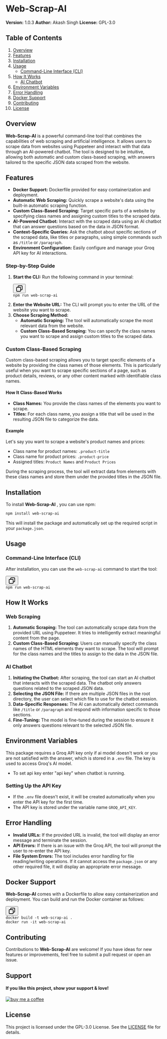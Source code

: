 # Web-Scrap-AI

**Version:** 1.0.3
**Author:** Akash Singh
**License:** GPL-3.0

## Table of Contents

1. [Overview](#overview)
2. [Features](#features)
3. [Installation](#installation)
4. [Usage](#usage)
   * [Command-Line Interface (CLI)](#command-line-interface-cli)
5. [How It Works](#how-it-works)
   * [AI Chatbot](#ai-chatbot)
6. [Environment Variables](#environment-variables)
7. [Error Handling](#error-handling)
8. [Docker Support](#docker-support)
9. [Contributing](#contributing)
10. [License](#license)

## Overview

**Web-Scrap-AI** is a powerful command-line tool that combines the capabilities of web scraping and artificial intelligence. It allows users to scrape data from websites using Puppeteer and interact with that data through an AI-powered chatbot. The tool is designed to be intuitive, allowing both automatic and custom class-based scraping, with answers tailored to the specific JSON data scraped from the website.

## Features

* **Docker Support:** Dockerfile provided for easy containerization and deployment.
* **Automatic Web Scraping:** Quickly scrape a website's data using the built-in automatic scraping function.
* **Custom Class-Based Scraping:** Target specific parts of a website by specifying class names and assigning custom titles to the scraped data.
* **AI-Powered Chatbot:** Interact with the scraped data using an AI chatbot that can answer questions based on the data in JSON format.
* **Context-Specific Queries:** Ask the chatbot about specific sections of the scraped data, like titles or paragraphs, using simple commands such as `/title` or `/paragraph`.
* **Environment Configuration:** Easily configure and manage your Groq API key for AI interactions.

### Step-by-Step Guide

1. **Start the CLI:**
   Run the following command in your terminal:
   <pre><div class="dark bg-gray-950 rounded-md border-[0.5px] border-token-border-medium"><div class="flex items-center relative text-token-text-secondary bg-token-main-surface-secondary px-4 py-2 text-xs font-sans justify-between rounded-t-md"><span></span><div class="flex items-center"><span class="" data-state="closed"><button class="flex gap-1 items-center"><svg xmlns="http://www.w3.org/2000/svg" width="24" height="24" fill="none" viewBox="0 0 24 24" class="icon-sm"><path fill="currentColor" fill-rule="evenodd" d="M7 5a3 3 0 0 1 3-3h9a3 3 0 0 1 3 3v9a3 3 0 0 1-3 3h-2v2a3 3 0 0 1-3 3H5a3 3 0 0 1-3-3v-9a3 3 0 0 1 3-3h2zm2 2h5a3 3 0 0 1 3 3v5h2a1 1 0 0 0 1-1V5a1 1 0 0 0-1-1h-9a1 1 0 0 0-1 1zM5 9a1 1 0 0 0-1 1v9a1 1 0 0 0 1 1h9a1 1 0 0 0 1-1v-9a1 1 0 0 0-1-1z" clip-rule="evenodd"></path></svg></button></span></div></div><div class="overflow-y-auto p-4" dir="ltr"><code class="!whitespace-pre hljs language-bash">npm run web-scrap-ai
   </code></div></div></pre>
2. **Enter the Website URL:**
   The CLI will prompt you to enter the URL of the website you want to scrape.
3. **Choose Scraping Method:**
   * **Automatic Scraping:** The tool will automatically scrape the most relevant data from the website.
   * **Custom Class-Based Scraping:** You can specify the class names you want to scrape and assign custom titles to the scraped data.

### Custom Class-Based Scraping

Custom class-based scraping allows you to target specific elements of a website by providing the class names of those elements. This is particularly useful when you want to scrape specific sections of a page, such as product details, reviews, or any other content marked with identifiable class names.

#### How It Class-Based Works

* **Class Names:** You provide the class names of the elements you want to scrape.
* **Titles:** For each class name, you assign a title that will be used in the resulting JSON file to categorize the data.

#### Example

Let's say you want to scrape a website's product names and prices:

* Class name for product names: `.product-title`
* Class name for product prices: `.product-price`
* Assigned titles: `Product Names` and `Product Prices`

During the scraping process, the tool will extract data from elements with these class names and store them under the provided titles in the JSON file.

## Installation

To install  **Web-Scrap-AI** , you can use npm:

```bash
npm install web-scrap-ai
```

This will install the package and automatically set up the required script in your `package.json`.

## Usage

### Command-Line Interface (CLI)

After installation, you can use the `web-scrap-ai` command to start the tool:

<pre><div class="dark bg-gray-950 rounded-md border-[0.5px] border-token-border-medium"><div class="flex items-center relative text-token-text-secondary bg-token-main-surface-secondary px-4 py-2 text-xs font-sans justify-between rounded-t-md"><span></span><div class="flex items-center"><span class="" data-state="closed"><button class="flex gap-1 items-center"><svg xmlns="http://www.w3.org/2000/svg" width="24" height="24" fill="none" viewBox="0 0 24 24" class="icon-sm"><path fill="currentColor" fill-rule="evenodd" d="M7 5a3 3 0 0 1 3-3h9a3 3 0 0 1 3 3v9a3 3 0 0 1-3 3h-2v2a3 3 0 0 1-3 3H5a3 3 0 0 1-3-3v-9a3 3 0 0 1 3-3h2zm2 2h5a3 3 0 0 1 3 3v5h2a1 1 0 0 0 1-1V5a1 1 0 0 0-1-1h-9a1 1 0 0 0-1 1zM5 9a1 1 0 0 0-1 1v9a1 1 0 0 0 1 1h9a1 1 0 0 0 1-1v-9a1 1 0 0 0-1-1z" clip-rule="evenodd"></path></svg></button></span></div></div><div class="overflow-y-auto p-4" dir="ltr"><code class="!whitespace-pre hljs language-bash">npm run web-scrap-ai
</code></div></div></pre>

## How It Works

### Web Scraping

1. **Automatic Scraping:**
   The tool can automatically scrape data from the provided URL using Puppeteer. It tries to intelligently extract meaningful content from the page.
2. **Custom Class-Based Scraping:**
   Users can manually specify the class names of the HTML elements they want to scrape. The tool will prompt for the class names and the titles to assign to the data in the JSON file.

### AI Chatbot

1. **Initiating the Chatbot:**
   After scraping, the tool can start an AI chatbot that interacts with the scraped data. The chatbot only answers questions related to the scraped JSON data.
2. **Selecting the JSON File:**
   If there are multiple JSON files in the root directory, the user can select which file to use for the chatbot session.
3. **Data-Specific Responses:**
   The AI can automatically detect commands like `/title` or `/paragraph` and respond with information specific to those sections.
4. **Fine-Tuning:**
   The model is fine-tuned during the session to ensure it only answers questions relevant to the selected JSON file.

## Environment Variables

This package requires a Groq API key only if ai model doesn't work or you are not satisfied with the answer, which is stored in a `.env` file. The key is used to access Groq's AI model.

* To set api key enter "api key" when chatbot is running.

### Setting Up the API Key

* If the `.env` file doesn't exist, it will be created automatically when you enter the API key for the first time.
* The API key is stored under the variable name `GROQ_API_KEY`.

## Error Handling

* **Invalid URLs:**
  If the provided URL is invalid, the tool will display an error message and terminate the session.
* **API Errors:**
  If there is an issue with the Groq API, the tool will prompt the user to re-enter the API key.
* **File System Errors:**
  The tool includes error handling for file reading/writing operations. If it cannot access the `package.json` or any other required file, it will display an appropriate error message.

## Docker Support

**Web-Scrap-AI** comes with a Dockerfile to allow easy containerization and deployment. You can build and run the Docker container as follows:

<pre><div class="dark bg-gray-950 rounded-md border-[0.5px] border-token-border-medium"><div class="flex items-center relative text-token-text-secondary bg-token-main-surface-secondary px-4 py-2 text-xs font-sans justify-between rounded-t-md"><span></span><div class="flex items-center"><span class="" data-state="closed"><button class="flex gap-1 items-center"><svg xmlns="http://www.w3.org/2000/svg" width="24" height="24" fill="none" viewBox="0 0 24 24" class="icon-sm"><path fill="currentColor" fill-rule="evenodd" d="M7 5a3 3 0 0 1 3-3h9a3 3 0 0 1 3 3v9a3 3 0 0 1-3 3h-2v2a3 3 0 0 1-3 3H5a3 3 0 0 1-3-3v-9a3 3 0 0 1 3-3h2zm2 2h5a3 3 0 0 1 3 3v5h2a1 1 0 0 0 1-1V5a1 1 0 0 0-1-1h-9a1 1 0 0 0-1 1zM5 9a1 1 0 0 0-1 1v9a1 1 0 0 0 1 1h9a1 1 0 0 0 1-1v-9a1 1 0 0 0-1-1z" clip-rule="evenodd"></path></svg></button></span></div></div><div class="overflow-y-auto p-4" dir="ltr"><code class="!whitespace-pre hljs language-bash">docker build -t web-scrap-ai .
docker run -it web-scrap-ai
</code></div></div></pre>

## Contributing

Contributions to **Web-Scrap-AI** are welcome! If you have ideas for new features or improvements, feel free to submit a pull request or open an issue.

## Support

#### If you like this project, show your support & love!

[![buy me a coffee](https://res.cloudinary.com/customzone-app/image/upload/c_pad,w_200/v1712840190/bmc-button_wl78gx.png)](https://www.buymeacoffee.com/akashsunile)

## License

This project is licensed under the GPL-3.0 License. See the [LICENSE](#LICENSE) file for details.
